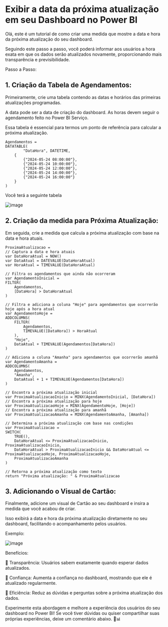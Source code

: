 # Exibir a data da próxima atualização em seu Dashboard no Power BI

Olá, este é um tutorial de como criar uma medida que mostre a data e hora da próxima atualização do seu dashboard.

Seguindo este passo a passo, você poderá informar aos usuários a hora exata em que os dados serão atualizados novamente, proporcionando mais transparência e previsibilidade.

Passo a Passo:

## 1. Criação da Tabela de Agendamentos:

Primeiramente, crie uma tabela contendo as datas e horários das primeiras atualizações programadas.

A data pode ser a data de criação do dashboard. As horas devem seguir o agendamento feito no Power BI Serviço.

Essa tabela é essencial para termos um ponto de referência para calcular a próxima atualização.

	Agendamentos = 
	DATATABLE(
			"DataHora", DATETIME,
	    {
	        {"2024-05-24 08:00:00"},
	        {"2024-05-24 10:00:00"},
	        {"2024-05-24 12:00:00"},
	        {"2024-05-24 14:00:00"},
	        {"2024-05-24 16:00:00"}
	    }
	)

Você terá a seguinte tabela

![image](https://github.com/glyninsights/Power-BI/assets/162929817/ccaa5ec3-fb06-4c8b-b16f-8600cfedae57)


## 2. Criação da medida para Próxima Atualização:

Em seguida, crie a medida que calcula a próxima atualização com base na data e hora atuais.

	ProximaAtualizacao = 
	// Captura a data e hora atuais
	var DataHoraAtual = NOW()
	var DataAtual = DATEVALUE(DataHoraAtual)
	var HoraAtual = TIMEVALUE(DataHoraAtual)
	
	// Filtra os agendamentos que ainda não ocorreram
	var AgendamentoInicial = 
	FILTER(
	    Agendamentos,
	    [DataHora] > DataHoraAtual
	)
	
	// Filtra e adiciona a coluna "Hoje" para agendamentos que ocorrerão hoje após a hora atual
	var AgendamentoHoje = 
	ADDCOLUMNS(
	    FILTER(
	        Agendamentos,
	        TIMEVALUE([DataHora]) > HoraAtual
	    ),
	    "Hoje",
	    DataAtual + TIMEVALUE(Agendamentos[DataHora])
	)
	
	// Adiciona a coluna "Amanha" para agendamentos que ocorrerão amanhã
	var AgendamentoAmanha = 
	ADDCOLUMNS(
	    Agendamentos,
	    "Amanha",
	    DataAtual + 1 + TIMEVALUE(Agendamentos[DataHora])
	)
	
	// Encontra a próxima atualização inicial
	var ProximaAtualizacaoInicio = MINX(AgendamentoInicial, [DataHora])
	// Encontra a próxima atualização para hoje
	var ProximaAtualizacaoHoje = MINX(AgendamentoHoje, [Hoje])
	// Encontra a próxima atualização para amanhã
	var ProximaAtualizacaoAmanha = MINX(AgendamentoAmanha, [Amanha])
	
	// Determina a próxima atualização com base nas condições
	var ProximaAtualizacao = 
	SWITCH(
	    TRUE(),
	    DataHoraAtual <= ProximaAtualizacaoInicio, ProximaAtualizacaoInicio,
	    DataHoraAtual > ProximaAtualizacaoInicio && DataHoraAtual <= ProximaAtualizacaoHoje, ProximaAtualizacaoHoje,
	    ProximaAtualizacaoAmanha
	)
	
	// Retorna a próxima atualização como texto
	return "Próxima atualização: " & ProximaAtualizacao

## 3. Adicionando o Visual de Cartão:

Finalmente, adicione um visual de Cartão ao seu dashboard e insira a medida que você acabou de criar.

Isso exibirá a data e hora da próxima atualização diretamente no seu dashboard, facilitando o acompanhamento pelos usuários.

Exemplo:

![image](https://github.com/glyninsights/Power-BI/assets/162929817/9c4e6756-867b-4252-8a4e-12ed70c75b86)


Benefícios:

🔹 Transparência: Usuários sabem exatamente quando esperar dados atualizados.

🔹 Confiança: Aumenta a confiança no dashboard, mostrando que ele é atualizado regularmente.

🔹 Eficiência: Reduz as dúvidas e perguntas sobre a próxima atualização dos dados.

Experimente esta abordagem e melhore a experiência dos usuários do seu dashboard no Power BI! Se você tiver dúvidas ou quiser compartilhar suas próprias experiências, deixe um comentário abaixo. 🚀📊

